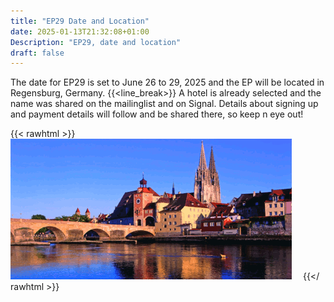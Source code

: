 ```yaml
---
title: "EP29 Date and Location"
date: 2025-01-13T21:32:08+01:00
Description: "EP29, date and location"
draft: false
---
```

The date for EP29 is set to June 26 to 29, 2025 and the EP will be located in Regensburg, Germany. 
{{<line_break>}}
A hotel is already selected and the name was shared on the mailinglist and on Signal. Details about signing up and payment details will follow and be shared there, so keep n eye out!

{{< rawhtml >}}
        <img src="images/regensburg.png" class="img-responsive pull-left gap-right" style="padding-right: 1em;" />
{{</ rawhtml >}}
